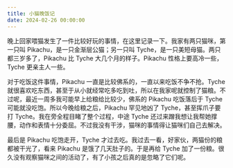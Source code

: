 ```yaml
---
title: 小猫晚饭记
date: 2024-02-26 00:00:00
---
```


晚上回家喂猫发生了一件比较好玩的事情，在这里记录一下。我家有两只猫咪，第一只叫 Pikachu，是一只金渐层公猫；另一只叫 Tyche，是一只美短母猫。两只都三岁多了，Pikachu 比 Tyche 大几个月的样子。Pikachu 性格上要高冷一些，Tyche 更亲主人一些。

对于吃饭这件事情，Pikachu 一直是比较佛系的，一直以来吃饭不争不抢。Tyche 就很喜欢吃东西，甚至于从小就经常吃多吃到吐，所以在我家呢就控制了猫粮。不过呢，最近一周多我可能早上给粮给比较少，佛系的 Pikachu 吃饭落后于 Tyche 可能就没吃饱。所以今晚给粮之后，Pikachu 罕见地凶了 Tyche，甚至挥爪子要打 Tyche。我在旁全程目睹了整个过程，中途 Tyche 还过来蹭我想让我帮她撑腰，动作和表情十分委屈。不过我没有干涉，猫咪的事情得让猫咪们自己去解决。

最后是 Pikachu 吃饱走开，Tyche 才过去吃。我过去一看，好家伙，两猫份的粮都被干光了，看来 Pikachu 是饿了几天肚子的。于是再给 Tyche 加了一份粮。很久没有观察猫咪之间的活动了，有了小孩之后真的是忽略了它们呢。
